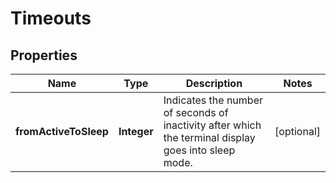 

# Timeouts


## Properties

Name | Type | Description | Notes
------------ | ------------- | ------------- | -------------
**fromActiveToSleep** | **Integer** | Indicates the number of seconds of inactivity after which the terminal display goes into sleep mode. |  [optional]



